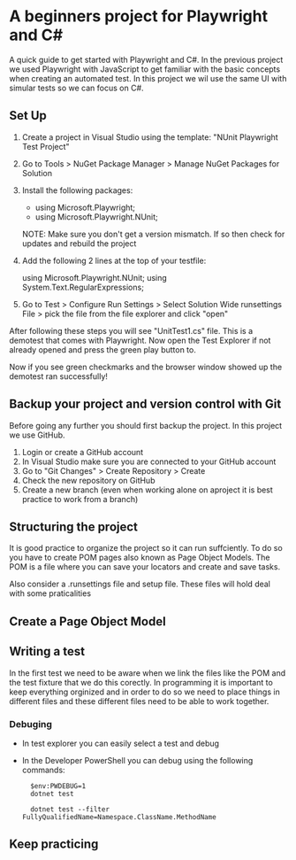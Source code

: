 # A beginners project for Playwright and C#

A quick guide to get started with Playwright and C#. In the previous project we used Playwright with JavaScript to get familiar with the basic concepts when creating an automated test.
In this project we wil use the same UI with simular tests so we can focus on C#.

## Set Up

1. Create a project in Visual Studio using the template: "NUnit Playwright Test Project"
2. Go to Tools > NuGet Package Manager >  Manage NuGet Packages for Solution
3. Install the following packages:
	
	- using Microsoft.Playwright;
	- using Microsoft.Playwright.NUnit;

	NOTE: Make sure you don't get a version mismatch. If so then check for updates and rebuild the project

4. Add the following 2 lines at the top of your testfile:
					
	using Microsoft.Playwright.NUnit;
    using System.Text.RegularExpressions;

	
5. Go to Test > Configure Run Settings > Select Solution Wide runsettings File > pick the file from the file explorer and click "open"


After following these steps you will see "UnitTest1.cs" file. This is a demotest that comes with Playwright.
Now open the Test Explorer if not already opened and press the green play button to.

Now if you see green checkmarks and the browser window showed up the demotest ran successfully!

## Backup your project and version control with Git

Before going any further you should first backup the project. In this project we use GitHub.

1. Login or create a GitHub account
2. In Visual Studio make sure you are connected to your GitHub account
3. Go to "Git Changes" > Create Repository > Create
4. Check the new repository on GitHub
5. Create a new branch (even when working alone on aproject it is best practice to work from a branch)

## Structuring the project

It is good practice to organize the project so it can run suffciently. To do so you have to create POM pages also known as Page Object Models.
The POM is a file where you can save your locators and create and save tasks.

Also consider a .runsettings file and setup file. These files will hold deal with some praticalities

## Create a Page Object Model

## Writing a test

In the first test we need to be aware when we link the files like the POM and the test fixture that we do this corectly.
In programming it is important to keep everything orginized and in order to do so we need to place things in different files and these different files need to be able to work together.

### Debuging

- In test explorer you can easily select a test and debug
- In the Developer PowerShell you can debug using the following commands:

		$env:PWDEBUG=1
	    dotnet test

		dotnet test --filter FullyQualifiedName=Namespace.ClassName.MethodName

## Keep practicing
